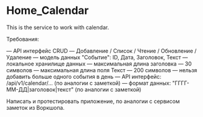 # Home_Calendar
This is the service to work with calendar.


Требования:

— API интерфейс CRUD — Добавление / Список / Чтение / Обновление / Удаление
— модель данных "Событие": ID, Дата, Заголовок, Текст
— локальное хранилище данных
— максимальная длина заголовка — 30 символов
— максимальная длина поля Текст — 200 символов
— нельзя добавить больше одного события в день
— API интерфейс: /api/v1/calendar/… (по аналогии с заметкой)
— формат данных: "ГГГГ-ММ-ДД|заголовок|текст" (по аналогии с заметкой)

Написать и протестировать приложение, по аналогии с сервисом заметок из Воркшопа.


